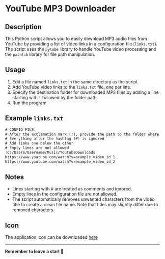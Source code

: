 # YouTube MP3 Downloader

## Description

This Python script allows you to easily download MP3 audio files from YouTube by providing a list of video links in a configuration file (`links.txt`). The script uses the `pytube` library to handle YouTube video processing and the `pathlib` library for file path manipulation.

## Usage

1. Edit a file named `links.txt` in the same directory as the script.
2. Add YouTube video links to the `links.txt` file, one per line.
3. Specify the destination folder for downloaded MP3 files by adding a line starting with `!` followed by the folder path.
4. Run the program.

## Example `links.txt`

```txt
# CONFIG FILE
# After the exclamation mark (!), provide the path to the folder where the mp3 files will be downloaded
# Everything after the hashtag (#) is ignored
# Add links one below the other
# Empty lines are not allowed
!C:/Users/Username/Music/YoutubeDownloads
https://www.youtube.com/watch?v=example_video_id_1
https://www.youtube.com/watch?v=example_video_id_2
```

## Notes

-   Lines starting with # are treated as comments and ignored.
-   Empty lines in the configuration file are not allowed.
-   The script automatically removes unwanted characters from the video title to create a clean file name. Note that titles may slightly differ due to removed characters.

## Icon

The application icon can be downloaded [here](https://www.flaticon.com/free-icon/mp3_9798029?term=mp3+file&page=1&position=8&origin=tag&related_id=9798029)

---

**Remember to leave a star! 💪**